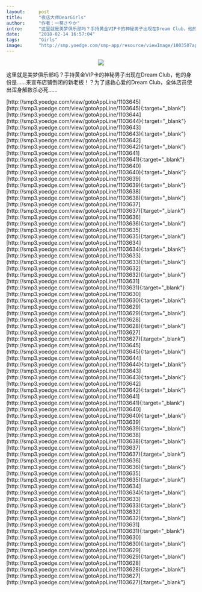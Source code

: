```yaml
---
layout:     post
title:      "夜店大师DearGirls"
author:     "作者：一葵さやか"
intro:      "这里就是美梦俱乐部吗？手持黄金VIP卡的神秘男子出现在Dream Club，他的身份是……来宣布店铺倒闭的新老板！？为了拯救心爱的Dream Club，全体店员使出浑身解数杀必死……"
date:       "2018-02-14 16:57:04"
tags:       "Girls"
image:      "http://smp.yoedge.com/smp-app/resource/viewImage/1003507appline.png"
---
```

<div style="text-align: center">
<p><img src="http://smp.yoedge.com/smp-app/resource/viewImage/1003507appline.png"/></p>
</div>
<p class="post-meta">
<span>这里就是美梦俱乐部吗？手持黄金VIP卡的神秘男子出现在Dream Club，他的身份是……来宣布店铺倒闭的新老板！？为了拯救心爱的Dream Club，全体店员使出浑身解数杀必死……</span>
</p>
[http://smp3.yoedge.com/view/gotoAppLine/1103645](http://smp3.yoedge.com/view/gotoAppLine/1103645){:target="_blank"}
[http://smp3.yoedge.com/view/gotoAppLine/1103644](http://smp3.yoedge.com/view/gotoAppLine/1103644){:target="_blank"}
[http://smp3.yoedge.com/view/gotoAppLine/1103643](http://smp3.yoedge.com/view/gotoAppLine/1103643){:target="_blank"}
[http://smp3.yoedge.com/view/gotoAppLine/1103642](http://smp3.yoedge.com/view/gotoAppLine/1103642){:target="_blank"}
[http://smp3.yoedge.com/view/gotoAppLine/1103641](http://smp3.yoedge.com/view/gotoAppLine/1103641){:target="_blank"}
[http://smp3.yoedge.com/view/gotoAppLine/1103640](http://smp3.yoedge.com/view/gotoAppLine/1103640){:target="_blank"}
[http://smp3.yoedge.com/view/gotoAppLine/1103639](http://smp3.yoedge.com/view/gotoAppLine/1103639){:target="_blank"}
[http://smp3.yoedge.com/view/gotoAppLine/1103638](http://smp3.yoedge.com/view/gotoAppLine/1103638){:target="_blank"}
[http://smp3.yoedge.com/view/gotoAppLine/1103637](http://smp3.yoedge.com/view/gotoAppLine/1103637){:target="_blank"}
[http://smp3.yoedge.com/view/gotoAppLine/1103636](http://smp3.yoedge.com/view/gotoAppLine/1103636){:target="_blank"}
[http://smp3.yoedge.com/view/gotoAppLine/1103635](http://smp3.yoedge.com/view/gotoAppLine/1103635){:target="_blank"}
[http://smp3.yoedge.com/view/gotoAppLine/1103634](http://smp3.yoedge.com/view/gotoAppLine/1103634){:target="_blank"}
[http://smp3.yoedge.com/view/gotoAppLine/1103633](http://smp3.yoedge.com/view/gotoAppLine/1103633){:target="_blank"}
[http://smp3.yoedge.com/view/gotoAppLine/1103632](http://smp3.yoedge.com/view/gotoAppLine/1103632){:target="_blank"}
[http://smp3.yoedge.com/view/gotoAppLine/1103631](http://smp3.yoedge.com/view/gotoAppLine/1103631){:target="_blank"}
[http://smp3.yoedge.com/view/gotoAppLine/1103630](http://smp3.yoedge.com/view/gotoAppLine/1103630){:target="_blank"}
[http://smp3.yoedge.com/view/gotoAppLine/1103629](http://smp3.yoedge.com/view/gotoAppLine/1103629){:target="_blank"}
[http://smp3.yoedge.com/view/gotoAppLine/1103628](http://smp3.yoedge.com/view/gotoAppLine/1103628){:target="_blank"}
[http://smp3.yoedge.com/view/gotoAppLine/1103627](http://smp3.yoedge.com/view/gotoAppLine/1103627){:target="_blank"}
[http://smp3.yoedge.com/view/gotoAppLine/1103645](http://smp3.yoedge.com/view/gotoAppLine/1103645){:target="_blank"}
[http://smp3.yoedge.com/view/gotoAppLine/1103644](http://smp3.yoedge.com/view/gotoAppLine/1103644){:target="_blank"}
[http://smp3.yoedge.com/view/gotoAppLine/1103643](http://smp3.yoedge.com/view/gotoAppLine/1103643){:target="_blank"}
[http://smp3.yoedge.com/view/gotoAppLine/1103642](http://smp3.yoedge.com/view/gotoAppLine/1103642){:target="_blank"}
[http://smp3.yoedge.com/view/gotoAppLine/1103641](http://smp3.yoedge.com/view/gotoAppLine/1103641){:target="_blank"}
[http://smp3.yoedge.com/view/gotoAppLine/1103640](http://smp3.yoedge.com/view/gotoAppLine/1103640){:target="_blank"}
[http://smp3.yoedge.com/view/gotoAppLine/1103639](http://smp3.yoedge.com/view/gotoAppLine/1103639){:target="_blank"}
[http://smp3.yoedge.com/view/gotoAppLine/1103638](http://smp3.yoedge.com/view/gotoAppLine/1103638){:target="_blank"}
[http://smp3.yoedge.com/view/gotoAppLine/1103637](http://smp3.yoedge.com/view/gotoAppLine/1103637){:target="_blank"}
[http://smp3.yoedge.com/view/gotoAppLine/1103636](http://smp3.yoedge.com/view/gotoAppLine/1103636){:target="_blank"}
[http://smp3.yoedge.com/view/gotoAppLine/1103635](http://smp3.yoedge.com/view/gotoAppLine/1103635){:target="_blank"}
[http://smp3.yoedge.com/view/gotoAppLine/1103634](http://smp3.yoedge.com/view/gotoAppLine/1103634){:target="_blank"}
[http://smp3.yoedge.com/view/gotoAppLine/1103633](http://smp3.yoedge.com/view/gotoAppLine/1103633){:target="_blank"}
[http://smp3.yoedge.com/view/gotoAppLine/1103632](http://smp3.yoedge.com/view/gotoAppLine/1103632){:target="_blank"}
[http://smp3.yoedge.com/view/gotoAppLine/1103631](http://smp3.yoedge.com/view/gotoAppLine/1103631){:target="_blank"}
[http://smp3.yoedge.com/view/gotoAppLine/1103630](http://smp3.yoedge.com/view/gotoAppLine/1103630){:target="_blank"}
[http://smp3.yoedge.com/view/gotoAppLine/1103629](http://smp3.yoedge.com/view/gotoAppLine/1103629){:target="_blank"}
[http://smp3.yoedge.com/view/gotoAppLine/1103628](http://smp3.yoedge.com/view/gotoAppLine/1103628){:target="_blank"}
[http://smp3.yoedge.com/view/gotoAppLine/1103627](http://smp3.yoedge.com/view/gotoAppLine/1103627){:target="_blank"}


